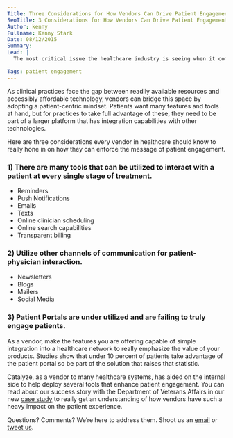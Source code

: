 ```yaml
---
Title: Three Considerations for How Vendors Can Drive Patient Engagement Forward.md
SeoTitle: 3 Considerations for How Vendors Can Drive Patient Engagement Forward
Author: kenny
Fullname: Kenny Stark
Date: 08/12/2015
Summary: 
Lead: |
  The most critical issue the healthcare industry is seeing when it comes to patient engagement is altering the perspectives and suppositions of patients and clinicians. Many believe that patient portals are the end-all solution for patient engagement by simply satisfying Meaningful Use requirements, but what many fail to understand is that patient engagement is not simply technological advancements; it is a complete culture change.

Tags: patient engagement
---
```

As clinical practices face the gap between readily available resources and accessibly affordable technology, vendors can bridge this space by adopting a patient-centric mindset. Patients want many features and tools at hand, but for practices to take full advantage of these, they need to be part of a larger platform that has integration capabilities with other technologies.

Here are three considerations every vendor in healthcare should know to really hone in on how they can enforce the message of patient engagement.

### 1) There are many tools that can be utilized to interact with a patient at every single stage of treatment.
-  Reminders
-  Push Notifications
-  Emails
-  Texts
-  Online clinician scheduling 
-  Online search capabilities
-  Transparent billing

### 2) Utilize other channels of communication for patient-physician interaction.
-  Newsletters
-  Blogs
-  Mailers
-  Social Media

### 3) Patient Portals are under utilized and are failing to truly engage patients.
As a vendor, make the features you are offering capable of simple integration into a healthcare network to really emphasize the value of your products. Studies show that under 10 percent of patients take advantage of the patient portal so be part of the solution that raises that statistic.

Catalyze, as a vendor to many healthcare systems, has aided on the internal side to help deploy several tools that enhance patient engagement. You can read about our success story with the Department of Veterans Affairs in our new [case study](https://catalyze.io/customers/veterans-affairs) to really get an understanding of how vendors have such a heavy impact on the patient experience. 

Questions? Comments? We’re here to address them. Shoot us an [email](hello@catalyze.io) or [tweet us](https://twitter.com/catalyzeio).

